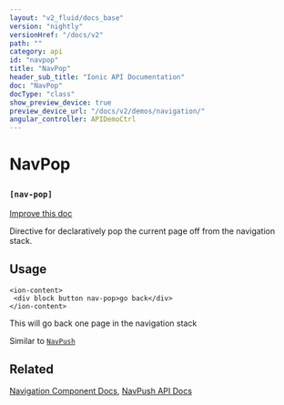 ```yaml
---
layout: "v2_fluid/docs_base"
version: "nightly"
versionHref: "/docs/v2"
path: ""
category: api
id: "navpop"
title: "NavPop"
header_sub_title: "Ionic API Documentation"
doc: "NavPop"
docType: "class"
show_preview_device: true
preview_device_url: "/docs/v2/demos/navigation/"
angular_controller: APIDemoCtrl 
---
```










<h1 class="api-title">
<a class="anchor" name="nav-pop" href="#nav-pop"></a>

NavPop
<h3><code>[nav-pop]</code></h3>






</h1>

<a class="improve-v2-docs" href="http://github.com/driftyco/ionic/edit/2.0//src/components/nav/nav-push.ts#L96">
Improve this doc
</a>






<p>Directive for declaratively pop the current page off from the navigation stack.</p>





<!-- @usage tag -->

<h2><a class="anchor" name="usage" href="#usage"></a>Usage</h2>

<pre><code class="lang-html">&lt;ion-content&gt;
 &lt;div block button nav-pop&gt;go back&lt;/div&gt;
&lt;/ion-content&gt;
</code></pre>
<p>This will go back one page in the navigation stack</p>
<p>Similar to <a href='/docs/v2/api/components/nav/NavPush/'><code>NavPush</code></a></p>




<!-- @property tags -->



<!-- instance methods on the class -->


<!-- related link -->

<h2><a class="anchor" name="related" href="#related"></a>Related</h2>

<a href='/docs/v2/components#navigation'>Navigation Component Docs</a>,
<a href='../NavPush'>NavPush API Docs</a><!-- end content block -->


<!-- end body block -->

